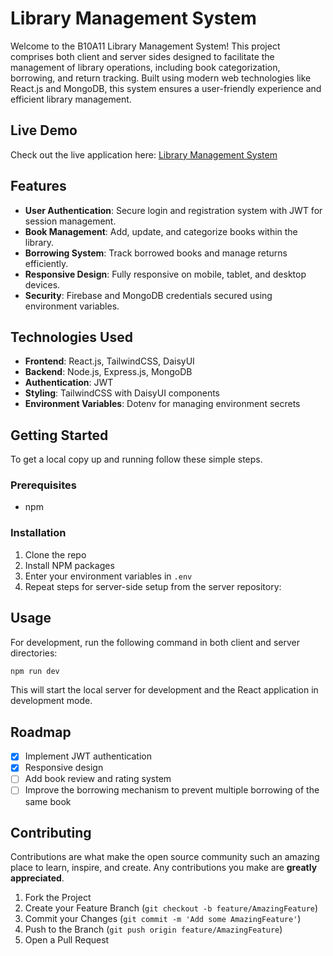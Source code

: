 # Library Management System

Welcome to the B10A11 Library Management System! This project comprises both client and server sides designed to facilitate the management of library operations, including book categorization, borrowing, and return tracking. Built using modern web technologies like React.js and MongoDB, this system ensures a user-friendly experience and efficient library management.

## Live Demo

Check out the live application here: [Library Management System](https://b10a11-b0162.web.app/)

## Features

- **User Authentication**: Secure login and registration system with JWT for session management.
- **Book Management**: Add, update, and categorize books within the library.
- **Borrowing System**: Track borrowed books and manage returns efficiently.
- **Responsive Design**: Fully responsive on mobile, tablet, and desktop devices.
- **Security**: Firebase and MongoDB credentials secured using environment variables.

## Technologies Used

- **Frontend**: React.js, TailwindCSS, DaisyUI
- **Backend**: Node.js, Express.js, MongoDB
- **Authentication**: JWT
- **Styling**: TailwindCSS with DaisyUI components
- **Environment Variables**: Dotenv for managing environment secrets

## Getting Started

To get a local copy up and running follow these simple steps.

### Prerequisites

- npm

### Installation

1. Clone the repo
2. Install NPM packages
3. Enter your environment variables in `.env`
4. Repeat steps for server-side setup from the server repository:

## Usage

For development, run the following command in both client and server directories:
```sh
npm run dev
```
This will start the local server for development and the React application in development mode.

## Roadmap

- [x] Implement JWT authentication
- [x] Responsive design
- [ ] Add book review and rating system
- [ ] Improve the borrowing mechanism to prevent multiple borrowing of the same book

## Contributing

Contributions are what make the open source community such an amazing place to learn, inspire, and create. Any contributions you make are **greatly appreciated**.

1. Fork the Project
2. Create your Feature Branch (`git checkout -b feature/AmazingFeature`)
3. Commit your Changes (`git commit -m 'Add some AmazingFeature'`)
4. Push to the Branch (`git push origin feature/AmazingFeature`)
5. Open a Pull Request
